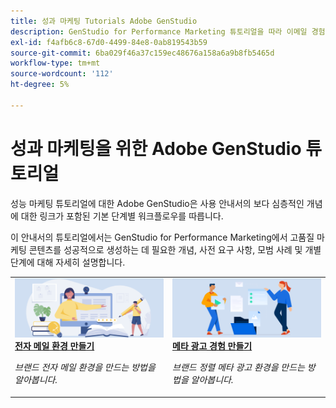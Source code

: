 ```yaml
---
title: 성과 마케팅 Tutorials Adobe GenStudio
description: GenStudio for Performance Marketing 튜토리얼을 따라 이메일 경험 만들기와 같은 전체적인 프로세스를 완료하는 방법을 알아봅니다.
exl-id: f4afb6c8-67d0-4499-84e8-0ab819543b59
source-git-commit: 6ba029f46a37c159ec48676a158a6a9b8fb5465d
workflow-type: tm+mt
source-wordcount: '112'
ht-degree: 5%

---
```


# 성과 마케팅을 위한 Adobe GenStudio 튜토리얼

성능 마케팅 튜토리얼에 대한 Adobe GenStudio은 사용 안내서의 보다 심층적인 개념에 대한 링크가 포함된 기본 단계별 워크플로우를 따릅니다.

이 안내서의 튜토리얼에서는 GenStudio for Performance Marketing에서 고품질 마케팅 콘텐츠를 성공적으로 생성하는 데 필요한 개념, 사전 요구 사항, 모범 사례 및 개별 단계에 대해 자세히 설명합니다.

<table style="table-layout:fixed">
<td valign="top">
   <div>
      <a href="create-email-experience.md">
      <img alt="아이디어, 책, 연필, 컴퓨터" src="../assets/card-create-assets.png">
      <strong>전자 메일 환경 만들기</strong>
      </a>
   </div>
   <p>
      <em>브랜드 전자 메일 환경을 만드는 방법을 알아봅니다.</em>
   </p>
</td>
<td valign="top">
   <div>
      <a href="create-meta-ad.md">
      <img alt="아이디어, 책, 연필, 컴퓨터" src="../assets/card-manage-content.png">
      <strong>메타 광고 경험 만들기</strong>
      </a>
   </div>
   <p>
      <em>브랜드 정렬 메타 광고 환경을 만드는 방법을 알아봅니다.</em>
   </p>
</td><!-- 
<td valign="top">
   <div>
      <a href="create-email-experience.md">
      <img alt="Ideas, books, pencil, computer" src="../assets/card-create-assets.png">
      <strong>Create an email experience</strong>
      </a>
   </div>
   <p>
      <em>Learn how to create an on-brand Email experience.</em>
   </p>
</td> -->
</table>
